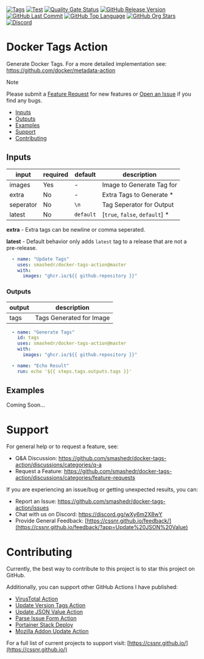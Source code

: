 [![Tags](https://img.shields.io/github/actions/workflow/status/smashedr/docker-tags-action/tags.yaml?logo=github&logoColor=white&label=tags)](https://github.com/smashedr/docker-tags-action/actions/workflows/tags.yaml)
[![Test](https://img.shields.io/github/actions/workflow/status/smashedr/docker-tags-action/test.yaml?logo=github&logoColor=white&label=test)](https://github.com/smashedr/docker-tags-action/actions/workflows/test.yaml)
[![Quality Gate Status](https://sonarcloud.io/api/project_badges/measure?project=smashedr_docker-tags-action&metric=alert_status)](https://sonarcloud.io/summary/new_code?id=smashedr_docker-tags-action)
[![GitHub Release Version](https://img.shields.io/github/v/release/smashedr/docker-tags-action?logo=github)](https://github.com/smashedr/docker-tags-action/releases/latest)
[![GitHub Last Commit](https://img.shields.io/github/last-commit/smashedr/docker-tags-action?logo=github&logoColor=white&label=updated)](https://github.com/smashedr/docker-tags-action/graphs/commit-activity)
[![GitHub Top Language](https://img.shields.io/github/languages/top/smashedr/docker-tags-action?logo=htmx&logoColor=white)](https://github.com/smashedr/docker-tags-action)
[![GitHub Org Stars](https://img.shields.io/github/stars/cssnr?style=flat&logo=github&logoColor=white)](https://cssnr.github.io/)
[![Discord](https://img.shields.io/discord/899171661457293343?logo=discord&logoColor=white&label=discord&color=7289da)](https://discord.gg/wXy6m2X8wY)

# Docker Tags Action

Generate Docker Tags. For a more detailed implementation see: https://github.com/docker/metadata-action

> [!NOTE]   
> Please submit
> a [Feature Request](https://github.com/smashedr/docker-tags-action/discussions/categories/feature-requests)
> for new features or [Open an Issue](https://github.com/smashedr/docker-tags-action/issues) if you find any bugs.

* [Inputs](#Inputs)
* [Outputs](#Outputs)
* [Examples](#Examples)
* [Support](#Support)
* [Contributing](#Contributing)

## Inputs

| input     | required | default   | description                    |
|-----------|----------|-----------|--------------------------------|
| images    | Yes      | -         | Image to Generate Tag for      |
| extra     | No       | -         | Extra Tags to Generate *       |
| seperator | No       | `\n`      | Tag Seperator for Output       |
| latest    | No       | `default` | [`true`, `false`, `default`] * |

**extra** - Extra tags can be newline or comma seperated.

**latest** - Default behavior only adds `latest` tag to a release that are not a pre-release.

```yaml
  - name: "Update Tags"
    uses: smashedr/docker-tags-action@master
    with:
      images: "ghcr.io/${{ github.repository }}"
```

### Outputs

| output | description              |
|--------|--------------------------|
| tags   | Tags Generated for Image |

```yaml
  - name: "Generate Tags"
    id: tags
    uses: smashedr/docker-tags-action@master
    with:
      images: "ghcr.io/${{ github.repository }}"

  - name: "Echo Result"
    run: echo '${{ steps.tags.outputs.tags }}'
```

## Examples

Coming Soon...

# Support

For general help or to request a feature, see:

- Q&A Discussion: https://github.com/smashedr/docker-tags-action/discussions/categories/q-a
- Request a Feature: https://github.com/smashedr/docker-tags-action/discussions/categories/feature-requests

If you are experiencing an issue/bug or getting unexpected results, you can:

- Report an Issue: https://github.com/smashedr/docker-tags-action/issues
- Chat with us on Discord: https://discord.gg/wXy6m2X8wY
- Provide General
  Feedback: [https://cssnr.github.io/feedback/](https://cssnr.github.io/feedback/?app=Update%20JSON%20Value)

# Contributing

Currently, the best way to contribute to this project is to star this project on GitHub.

Additionally, you can support other GitHub Actions I have published:

- [VirusTotal Action](https://github.com/cssnr/virustotal-action)
- [Update Version Tags Action](https://github.com/cssnr/update-version-tags-action)
- [Update JSON Value Action](https://github.com/cssnr/update-json-value-action)
- [Parse Issue Form Action](https://github.com/cssnr/parse-issue-form-action)
- [Portainer Stack Deploy](https://github.com/cssnr/portainer-stack-deploy-action)
- [Mozilla Addon Update Action](https://github.com/cssnr/mozilla-addon-update-action)

For a full list of current projects to support visit: [https://cssnr.github.io/](https://cssnr.github.io/)
